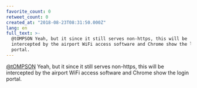 ```yaml
---
favorite_count: 0
retweet_count: 0
created_at: "2018-08-23T08:31:50.000Z"
lang: en
full_text: >-
  @tOMPSON Yeah, but it since it still serves non-https, this will be
  intercepted by the airport WiFi access software and Chrome show the login
  portal.
---
```


[@tOMPSON](https://twitter.com/tOMPSON) Yeah, but it since it still serves
non-https, this will be intercepted by the airport WiFi access software and
Chrome show the login portal.
